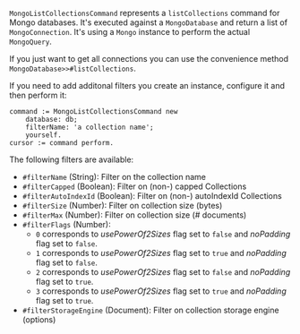 `MongoListCollectionsCommand` represents a `listCollections` command for Mongo databases. It's executed against a `MongoDatabase`  and return a list of `MongoConnection`. It's using a `Mongo` instance to perform the actual `MongoQuery`.

If you just want to get all connections you can use the convenience method  `MongoDatabase>>#listCollections`.

If you need to add additonal filters you create an instance, configure it and then perform it:

```
command := MongoListCollectionsCommand new 
	database: db;
	filterName: 'a collection name';
	yourself.
cursor := command perform.
```

The following filters are available:

 * `#filterName` (String): Filter on the collection name
 * `#filterCapped` (Boolean): Filter on (non-) capped Collections
 * `#filterAutoIndexId` (Boolean): Filter on (non-) autoIndexId Collections
 * `#filterSize` (Number): Filter on collection size (bytes)
 * `#filterMax` (Number): Filter on collection size (# documents)
 * `#filterFlags` (Number): 
     - `0` corresponds to *usePowerOf2Sizes* flag set to `false` and *noPadding* flag set to `false`.
     - `1` corresponds to *usePowerOf2Sizes* flag set to `true` and *noPadding* flag set to `false`.
     - `2` corresponds to *usePowerOf2Sizes* flag set to `false` and *noPadding* flag set to `true`.
     - `3` corresponds to *usePowerOf2Sizes* flag set to `true` and *noPadding* flag set to `true`.
 * `#filterStorageEngine` (Document): Filter on collection storage engine (options)
